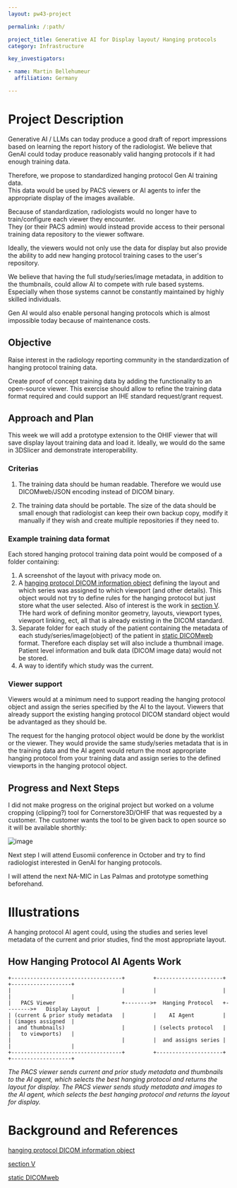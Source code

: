 ```yaml
---
layout: pw43-project

permalink: /:path/

project_title: Generative AI for Display layout/ Hanging protocols
category: Infrastructure

key_investigators:

- name: Martin Bellehumeur
  affiliation: Germany

---
```


# Project Description

<!-- Add a short paragraph describing the project. -->


Generative AI / LLMs can today produce a good draft of report impressions based on learning the report history of the radiologist.
 We believe that GenAI could today produce reasonably valid hanging protocols if it had enough training data.

 Therefore, we   propose to standardized  hanging protocol Gen AI training data.  
 This data would be used by PACS viewers or AI agents to infer the appropriate display of the images available. 


 Because of standardization, radiologists would no longer have to train/configure each viewer they encounter.  
 They (or their PACS admin) would instead provide access to their personal training data repository to the viewer software. 


Ideally, the viewers would not only use the data for display but also provide the ability to add new hanging protocol training cases to the user's repository.

We believe that having the full study/series/image metadata, in addition to the thumbnails, could allow AI to compete with rule based systems.  Especially when those systems cannot be constantly maintained by highly skilled individuals.  

Gen AI would also enable personal hanging protocols which is almost impossible today because of maintenance costs.  



## Objective

<!-- Describe here WHAT you would like to achieve (what you will have as end result). -->

Raise interest in the radiology reporting community in the standardization of hanging protocol training data.

Create proof of concept training data by adding the functionality to an open-source viewer.
This exercise should allow to refine the training data format required and could support an IHE standard request/grant request.




## Approach and Plan

<!-- Describe here HOW you would like to achieve the objectives stated above. -->
This week we will add a prototype extension to the OHIF viewer that will save display layout training data and load it.
Ideally, we would do the same in 3DSlicer and demonstrate interoperability.


### Criterias
1. The training data should be human readable.  Therefore we would use DICOMweb/JSON encoding instead of DICOM binary.
 
2. The training data should be portable. The size of the data should be small enough that radiologist can keep their own backup copy, modify it manually if they wish and create multiple repositories if they need to.


### Example training data format

Each stored hanging protocol training data point would be composed of a folder containing:
1. A screenshot of the layout with privacy mode on.
2. A [hanging protocol DICOM information object](https://dicom.nema.org/medical/dicom/current/output/chtml/part03/sect_C.23.html) defining the layout and which series was assigned to which viewport (and other details).  This object would not try to define rules for the hanging protocol but just store what the user selected.  Also of interest is the work in [section V](https://dicom.nema.org/medical/dicom/current/output/chtml/part17/chapter_V.html).  THe hard work of defining monitor geometry, layouts, viewport types, viewport linking, ect, all that is already existing in the DICOM standard.
3. Separate folder for each study of the patient containing the metadata of each study/series/image(object) of the patient in [static DICOMweb](https://github.com/RadicalImaging/Static-DICOMWeb) format.  Therefore each display set will also include a thumbnail image. Patient level information and bulk data (DICOM image data) would not be stored.
4.  A way to identify which study was the current.


### Viewer support

Viewers would at a minimum need to support reading the hanging protocol object and assign the series specified by the AI to the layout.  Viewers that already support the existing hanging protocol DICOM standard object would be advantaged as they should be.

The request for the hanging protocol object would be done by the worklist or the viewer.  They would provide the same study/series metadata that is in the training data and the AI agent would return the most appropriate hanging protocol from your training data and assign series to the defined viewports in the hanging protocol object. 


## Progress and Next Steps

<!-- Update this section as you make progress, describing of what you have ACTUALLY DONE.
     If there are specific steps that you could not complete then you can describe them here, too. -->


I did not make progress on the original project but worked on a volume cropping (clipping?)  tool for Cornerstore3D/OHIF that was requested by a customer.
The customer wants the tool to be given back to open source so it will be available shorthly:

![image](https://github.com/user-attachments/assets/5f316009-dcb1-4f82-895a-da06a19f5e1d)

Next step I will attend Eusomii conference in October and try to find radiologist interested in GenAI for hanging protocols.

I will attend the next NA-MIC in Las Palmas and prototype something beforehand.

# Illustrations

A hanging protocol AI agent could, using the studies and series level metadata of the current and prior studies, find the most appropriate layout. 

## How Hanging Protocol AI Agents Work


```
+-----------------------------------+         +---------------------+         +-------------------+
|                                   |         |                     |         |                   |
|   PACS Viewer                     +-------->+  Hanging Protocol   +-------->+   Display Layout  |
| (current & prior study metadata   |         |    AI Agent         |         | (images assigned  |
|  and thumbnails)                  |         | (selects protocol   |         |   to viewports)   |
|                                   |         |  and assigns series |         |                   |
+-----------------------------------+         +---------------------+         +-------------------+
```
*The PACS viewer sends current and prior study metadata and thumbnails to the AI agent, which selects the best hanging protocol and returns the layout for display.*
*The PACS viewer sends study metadata and images to the AI agent, which selects the best hanging protocol and returns the layout for display.*




# Background and References

<!-- If you developed any software, include link to the source code repository.
     If possible, also add links to sample data, and to any relevant publications. -->


[hanging protocol DICOM information object](https://dicom.nema.org/medical/dicom/current/output/chtml/part03/sect_C.23.html)

[section V](https://dicom.nema.org/medical/dicom/current/output/chtml/part17/chapter_V.html) 

[static DICOMweb](https://github.com/RadicalImaging/Static-DICOMWeb)  




 




